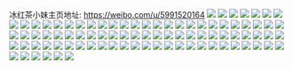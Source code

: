 冰红茶小妹主页地址: https://weibo.com/u/5991520164 
![](https://wx4.sinaimg.cn/mw2000/006xtO60ly1h8w620ay1zj32a631kqv5.jpg) 
![](https://wx4.sinaimg.cn/mw2000/006xtO60ly1h8hrge2yooj30na0ss43p.jpg) 
![](https://wx4.sinaimg.cn/mw2000/006xtO60ly1h8hrgeb2udj30ne0y6wkt.jpg) 
![](https://wx4.sinaimg.cn/mw2000/006xtO60ly1h8hrgek7mij30m90u9gqz.jpg) 
![](https://wx4.sinaimg.cn/mw2000/006xtO60ly1h8cjarfk4dj30qo0m10um.jpg) 
![](https://wx4.sinaimg.cn/mw2000/006xtO60ly1h87x01qqxjj335s1y64qq.jpg) 
![](https://wx4.sinaimg.cn/mw2000/006xtO60ly1h83om58m4fj32dc35snpe.jpg) 
![](https://wx4.sinaimg.cn/mw2000/006xtO60ly1h7zqexk9abj30qo12e40f.jpg) 
![](https://wx4.sinaimg.cn/mw2000/006xtO60ly1h7wytg23mhj32yo280e83.jpg) 
![](https://wx4.sinaimg.cn/mw2000/006xtO60ly1h7wyti333sj327z280b2a.jpg) 
![](https://wx4.sinaimg.cn/mw2000/006xtO60ly1h7wytkd7aoj32yo280b2c.jpg) 
![](https://wx4.sinaimg.cn/mw2000/006xtO60ly1h7wytn5mv7j32yo280u0z.jpg) 
![](https://wx4.sinaimg.cn/mw2000/006xtO60ly1h7wyto0jvdj31ba0z87vd.jpg) 
![](https://wx4.sinaimg.cn/mw2000/006xtO60ly1h7wytpvb53j32c0340u10.jpg) 
![](https://wx4.sinaimg.cn/mw2000/006xtO60ly1h7vdpfwyzbj31401hcngh.jpg) 
![](https://wx4.sinaimg.cn/mw2000/006xtO60ly1h7vdpgdgo5j30vu11oak5.jpg) 
![](https://wx4.sinaimg.cn/mw2000/006xtO60ly1h7vdpgro88j30ws11vqdf.jpg) 
![](https://wx4.sinaimg.cn/mw2000/006xtO60ly1h7vdph5vd4j30wv11ln7t.jpg) 
![](https://wx4.sinaimg.cn/mw2000/006xtO60ly1h7vdphyjh7j30wp11vqdb.jpg) 
![](https://wx4.sinaimg.cn/mw2000/006xtO60ly1h7vdphl5xvj30wo11yn7w.jpg) 
![](https://wx4.sinaimg.cn/mw2000/006xtO60ly1h70a1sxuyuj30x611swtp.jpg) 
![](https://wx4.sinaimg.cn/mw2000/006xtO60ly1h6a121eufgj30u0140n7b.jpg) 
![](https://wx4.sinaimg.cn/mw2000/006xtO60ly1h6a134e5lgj30u0140h5t.jpg) 
![](https://wx4.sinaimg.cn/mw2000/006xtO60ly1h3z9qqtxiej32c0340e81.jpg) 
![](https://wx4.sinaimg.cn/mw2000/006xtO60ly1h3yl3jkykyj30qo13ute5.jpg) 
![](https://wx4.sinaimg.cn/mw2000/006xtO60ly1h3yl3cdyulj30qo0pkwfi.jpg) 
![](https://wx4.sinaimg.cn/mw2000/006xtO60ly1h1xgmvj1opj30nj0kctfr.jpg) 
![](https://wx4.sinaimg.cn/mw2000/006xtO60ly1h1wlsv0v7hj30nz0sgwir.jpg) 
![](https://wx4.sinaimg.cn/mw2000/006xtO60ly1h1wlsvq6jaj30ot0sh43m.jpg) 
![](https://wx4.sinaimg.cn/mw2000/006xtO60ly1h1wlsw82vgj30oq0sfq80.jpg) 
![](https://wx4.sinaimg.cn/mw2000/006xtO60ly1h1th4iclvtj30u013bn0g.jpg) 
![](https://wx4.sinaimg.cn/mw2000/006xtO60ly1h0u039nsb2j30u0140jyb.jpg) 
![](https://wx4.sinaimg.cn/mw2000/006xtO60ly1gzqo8yztmzj30j60j640m.jpg) 
![](https://wx4.sinaimg.cn/mw2000/006xtO60ly1gytjcdx0qej32oc3kgx6r.jpg) 
![](https://wx4.sinaimg.cn/mw2000/006xtO60ly1gytes7x3jlj32oc3kgkjo.jpg) 
![](https://wx4.sinaimg.cn/mw2000/006xtO60ly1gxtl0ra5rkj32dc35shdu.jpg) 
![](https://wx4.sinaimg.cn/mw2000/006xtO60ly1gxo6n79qrcj31hc1z4apx.jpg) 
![](https://wx4.sinaimg.cn/mw2000/006xtO60ly1gwklzv5ps9j30sg3oqu0x.jpg) 
![](https://wx4.sinaimg.cn/mw2000/006xtO60ly1gw4lmp6ccpj30jg0pl791.jpg) 
![](https://wx4.sinaimg.cn/mw2000/006xtO60ly1gvei90t5s3j60u01uodmt02.jpg) 
![](https://wx4.sinaimg.cn/mw2000/006xtO60ly1gv9jk0pn2tj616o1bn11z02.jpg) 
![](https://wx4.sinaimg.cn/mw2000/006xtO60ly1gv9jk1selrj616o1kwkcd02.jpg) 
![](https://wx4.sinaimg.cn/mw2000/006xtO60ly1gubq5vchwqj60qo14e0w202.jpg) 
![](https://wx4.sinaimg.cn/mw2000/006xtO60ly1guawle5g8pj635s35s4qs02.jpg) 
![](https://wx4.sinaimg.cn/mw2000/006xtO60ly1gswrqb7f8aj30m313b45g.jpg) 
![](https://wx4.sinaimg.cn/mw2000/006xtO60ly1gs1f0nk0rhj30tz0shtgt.jpg) 
![](https://wx4.sinaimg.cn/mw2000/006xtO60ly1grfk7le21qj31401404qp.jpg) 
![](https://wx4.sinaimg.cn/mw2000/006xtO60ly1gr9es5jkp9j32oc3kgqv7.jpg) 
![](https://wx4.sinaimg.cn/mw2000/006xtO60ly1gp6lg04qrmj30u00u0tdx.jpg) 
![](https://wx4.sinaimg.cn/mw2000/006xtO60ly1gojistsbwdj30u00u010v.jpg) 
![](https://wx4.sinaimg.cn/mw2000/006xtO60ly1gojisrals7j30u00u0tgi.jpg) 
![](https://wx4.sinaimg.cn/mw2000/006xtO60ly1gojissse6bj31400u0qax.jpg) 
![](https://wx4.sinaimg.cn/mw2000/006xtO60ly1gojist3ui8j31400u07ag.jpg) 
![](https://wx4.sinaimg.cn/mw2000/006xtO60ly1gojiswosrnj30u00u0wl8.jpg) 
![](https://wx4.sinaimg.cn/mw2000/006xtO60ly1gojisw2ppcj30u00u0qa0.jpg) 
![](https://wx4.sinaimg.cn/mw2000/006xtO60ly1gojiss1bkbj30u00u043w.jpg) 
![](https://wx4.sinaimg.cn/mw2000/006xtO60ly1gojisvm0cdj30u0140kjl.jpg) 
![](https://wx4.sinaimg.cn/mw2000/006xtO60ly1gojiswyg1fj31hf0u048h.jpg) 
![](https://wx4.sinaimg.cn/mw2000/006xtO60ly1gngi0b64ckj31hc1hc4qp.jpg) 
![](https://wx4.sinaimg.cn/mw2000/006xtO60ly1gnd30vfussj31hc1ctx6k.jpg) 
![](https://wx4.sinaimg.cn/mw2000/006xtO60ly1gl51029d06j30u0190wge.jpg) 
![](https://wx4.sinaimg.cn/mw2000/006xtO60ly1gl5101k3u4j30u00yi79o.jpg) 
![](https://wx4.sinaimg.cn/mw2000/006xtO60ly1gl5104e7lej30u01400yz.jpg) 
![](https://wx4.sinaimg.cn/mw2000/006xtO60ly1gl51039twtj30u0190tg8.jpg) 
![](https://wx4.sinaimg.cn/mw2000/006xtO60ly1gj76kfw1b9j30u00znq52.jpg) 
![](https://wx4.sinaimg.cn/mw2000/006xtO60ly1ghe29yrmtfj31ni1nix1s.jpg) 
![](https://wx4.sinaimg.cn/mw2000/006xtO60ly1ggwpflf7paj31400u077v.jpg) 
![](https://wx4.sinaimg.cn/mw2000/006xtO60ly1gb81dy43plj315o1ggx5v.jpg) 
![](https://wx4.sinaimg.cn/mw2000/006xtO60ly1gb81dzqgdlj31hc1z4kjn.jpg) 
![](https://wx4.sinaimg.cn/mw2000/006xtO60ly1gb49x6oawuj30ku0nkn50.jpg) 
![](https://wx4.sinaimg.cn/mw2000/006xtO60ly1garsynjk7pj315o18uqta.jpg) 
![](https://wx4.sinaimg.cn/mw2000/006xtO60ly1gaoitqelcrj31hc1z4b2a.jpg) 
![](https://wx4.sinaimg.cn/mw2000/006xtO60ly1gagaus0buoj31900u0n2v.jpg) 
![](https://wx4.sinaimg.cn/mw2000/006xtO60ly1gaf7ejplt7j30u0140doq.jpg) 
![](https://wx4.sinaimg.cn/mw2000/b10c1bc2ly1ga6uy1arnjg20u00u0kbl.jpg) 
![](https://wx4.sinaimg.cn/mw2000/006xtO60ly1ga24znq8vmj30u0140dld.jpg) 
![](https://wx4.sinaimg.cn/mw2000/006xtO60ly1g98cp3jwdij30u0140gom.jpg) 
![](https://wx4.sinaimg.cn/mw2000/006xtO60ly1g978bq2l3sj30u0140tcz.jpg) 
![](https://wx4.sinaimg.cn/mw2000/006xtO60ly1g8wsz5dpnej30u0140q4l.jpg) 
![](https://wx4.sinaimg.cn/mw2000/006xtO60ly1g8tbcv8eddj30u013zwkv.jpg) 
![](https://wx4.sinaimg.cn/mw2000/006xtO60ly1g8tbcwrcmqj31400u0gui.jpg) 
![](https://wx4.sinaimg.cn/mw2000/006xtO60ly1g8tbei7zrcj31hc0u0drh.jpg) 
![](https://wx4.sinaimg.cn/mw2000/006xtO60ly1g8kogall23j31400u0n49.jpg) 
![](https://wx4.sinaimg.cn/mw2000/006xtO60ly1g85m9oww1wj31hc0u0tlo.jpg) 
![](https://wx4.sinaimg.cn/mw2000/006xtO60ly1g85m9nlsjdj30u01hc480.jpg) 
![](https://wx4.sinaimg.cn/mw2000/006xtO60ly1g5jcsedp18j30qo12y0x7.jpg) 
![](https://wx4.sinaimg.cn/mw2000/006xtO60ly1g5jcs80sdxj30qo12sjvs.jpg) 
![](https://wx4.sinaimg.cn/mw2000/006xtO60ly1g5bc4uahp5j30u01404qp.jpg) 

